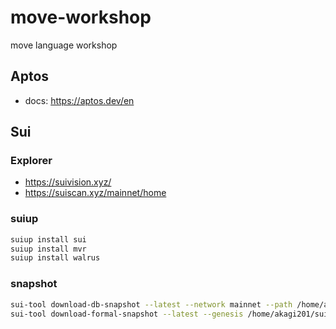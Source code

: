 # move-workshop

move language workshop

## Aptos

* docs: <https://aptos.dev/en>

## Sui

### Explorer

* <https://suivision.xyz/>
* <https://suiscan.xyz/mainnet/home>

### suiup

```sh
suiup install sui
suiup install mvr
suiup install walrus
```

### snapshot

```sh
sui-tool download-db-snapshot --latest --network mainnet --path /home/akagi201/sui/db --no-sign-request --skip-indexes
sui-tool download-formal-snapshot --latest --genesis /home/akagi201/sui/genesis.blob --network mainnet --path /home/akagi201/sui/db --no-sign-request
```
